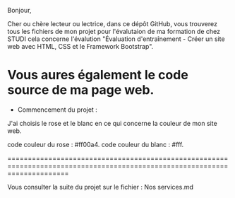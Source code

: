 Bonjour, 

Cher ou chère lecteur ou lectrice, dans ce dépôt GitHub, vous trouverez tous les fichiers de mon projet pour l'évalutaion de ma formation de chez STUDI cela concerne l'évalution "Évaluation d'entraînement - Créer un site web avec HTML, CSS et le Framework Bootstrap".

Vous aures également le code source de ma page web.
============================================================================================================================

- Commencement du projet :

J'ai choisis le rose et le blanc en ce qui concerne la couleur de mon site web.

code couleur du rose : #ff00a4.
code couleur du blanc : #fff.

===========================================================================================================================

Vous consulter la suite du projet sur le fichier : Nos services.md
